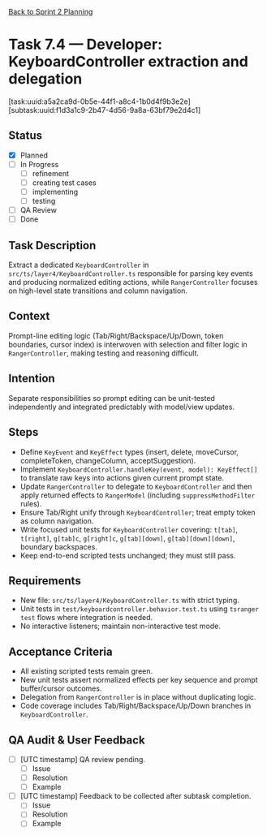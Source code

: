 [Back to Sprint 2 Planning](./planning.md)

# Task 7.4 — Developer: KeyboardController extraction and delegation
[task:uuid:a5a2ca9d-0b5e-44f1-a8c4-1b0d4f9b3e2e]
[subtask:uuid:f1d3a1c9-2b47-4d56-9a8a-63bf79e2d4c1]

## Status
- [x] Planned
- [ ] In Progress
  - [ ] refinement
  - [ ] creating test cases
  - [ ] implementing
  - [ ] testing
- [ ] QA Review
- [ ] Done

## Task Description
Extract a dedicated `KeyboardController` in `src/ts/layer4/KeyboardController.ts` responsible for parsing key events and producing normalized editing actions, while `RangerController` focuses on high-level state transitions and column navigation.

## Context
Prompt-line editing logic (Tab/Right/Backspace/Up/Down, token boundaries, cursor index) is interwoven with selection and filter logic in `RangerController`, making testing and reasoning difficult.

## Intention
Separate responsibilities so prompt editing can be unit-tested independently and integrated predictably with model/view updates.

## Steps
- Define `KeyEvent` and `KeyEffect` types (insert, delete, moveCursor, completeToken, changeColumn, acceptSuggestion).
- Implement `KeyboardController.handleKey(event, model): KeyEffect[]` to translate raw keys into actions given current prompt state.
- Update `RangerController` to delegate to `KeyboardController` and then apply returned effects to `RangerModel` (including `suppressMethodFilter` rules).
- Ensure Tab/Right unify through `KeyboardController`; treat empty token as column navigation.
- Write focused unit tests for `KeyboardController` covering: `t[tab]`, `t[right]`, `g[tab]c`, `g[right]c`, `g[tab][down]`, `g[tab][down][down]`, boundary backspaces.
- Keep end-to-end scripted tests unchanged; they must still pass.

## Requirements
- New file: `src/ts/layer4/KeyboardController.ts` with strict typing.
- Unit tests in `test/keyboardcontroller.behavior.test.ts` using `tsranger test` flows where integration is needed.
- No interactive listeners; maintain non-interactive test mode.

## Acceptance Criteria
- All existing scripted tests remain green.
- New unit tests assert normalized effects per key sequence and prompt buffer/cursor outcomes.
- Delegation from `RangerController` is in place without duplicating logic.
- Code coverage includes Tab/Right/Backspace/Up/Down branches in `KeyboardController`.

## QA Audit & User Feedback
- [ ] [UTC timestamp] QA review pending.
  - [ ] Issue
  - [ ] Resolution
  - [ ] Example
- [ ] [UTC timestamp] Feedback to be collected after subtask completion.
  - [ ] Issue
  - [ ] Resolution
  - [ ] Example
